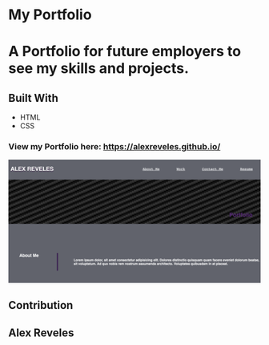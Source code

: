 # My Portfolio

 # A Portfolio for future employers to see my skills and projects.

 ## Built With
 * HTML
 * CSS
 ### View my Portfolio here: https://alexreveles.github.io/  
 

![](./images/Portfolio.png)

  ## Contribution 

 ## Alex Reveles 